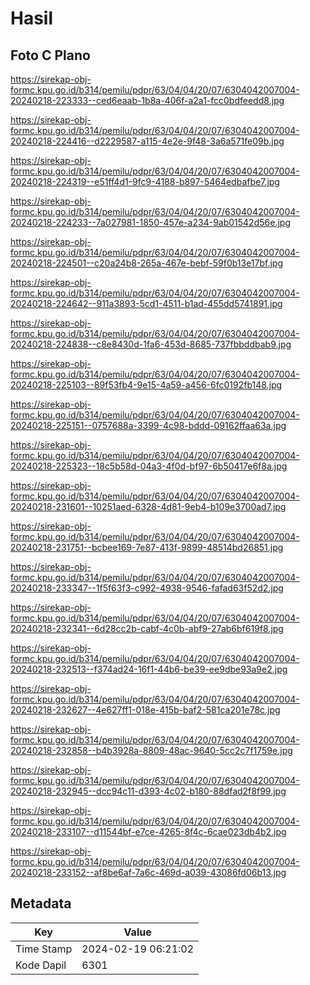 # Hasil

## Foto C Plano

https://sirekap-obj-formc.kpu.go.id/b314/pemilu/pdpr/63/04/04/20/07/6304042007004-20240218-223333--ced6eaab-1b8a-406f-a2a1-fcc0bdfeedd8.jpg

https://sirekap-obj-formc.kpu.go.id/b314/pemilu/pdpr/63/04/04/20/07/6304042007004-20240218-224416--d2229587-a115-4e2e-9f48-3a6a571fe09b.jpg

https://sirekap-obj-formc.kpu.go.id/b314/pemilu/pdpr/63/04/04/20/07/6304042007004-20240218-224319--e51ff4d1-9fc9-4188-b897-5464edbafbe7.jpg

https://sirekap-obj-formc.kpu.go.id/b314/pemilu/pdpr/63/04/04/20/07/6304042007004-20240218-224233--7a027981-1850-457e-a234-9ab01542d56e.jpg

https://sirekap-obj-formc.kpu.go.id/b314/pemilu/pdpr/63/04/04/20/07/6304042007004-20240218-224501--c20a24b8-265a-467e-bebf-59f0b13e17bf.jpg

https://sirekap-obj-formc.kpu.go.id/b314/pemilu/pdpr/63/04/04/20/07/6304042007004-20240218-224642--911a3893-5cd1-4511-b1ad-455dd5741891.jpg

https://sirekap-obj-formc.kpu.go.id/b314/pemilu/pdpr/63/04/04/20/07/6304042007004-20240218-224838--c8e8430d-1fa6-453d-8685-737fbbddbab9.jpg

https://sirekap-obj-formc.kpu.go.id/b314/pemilu/pdpr/63/04/04/20/07/6304042007004-20240218-225103--89f53fb4-9e15-4a59-a456-6fc0192fb148.jpg

https://sirekap-obj-formc.kpu.go.id/b314/pemilu/pdpr/63/04/04/20/07/6304042007004-20240218-225151--0757688a-3399-4c98-bddd-09162ffaa63a.jpg

https://sirekap-obj-formc.kpu.go.id/b314/pemilu/pdpr/63/04/04/20/07/6304042007004-20240218-225323--18c5b58d-04a3-4f0d-bf97-6b50417e6f8a.jpg

https://sirekap-obj-formc.kpu.go.id/b314/pemilu/pdpr/63/04/04/20/07/6304042007004-20240218-231601--10251aed-6328-4d81-9eb4-b109e3700ad7.jpg

https://sirekap-obj-formc.kpu.go.id/b314/pemilu/pdpr/63/04/04/20/07/6304042007004-20240218-231751--bcbee169-7e87-413f-9899-48514bd26851.jpg

https://sirekap-obj-formc.kpu.go.id/b314/pemilu/pdpr/63/04/04/20/07/6304042007004-20240218-233347--1f5f63f3-c992-4938-9546-fafad63f52d2.jpg

https://sirekap-obj-formc.kpu.go.id/b314/pemilu/pdpr/63/04/04/20/07/6304042007004-20240218-232341--6d28cc2b-cabf-4c0b-abf9-27ab6bf619f8.jpg

https://sirekap-obj-formc.kpu.go.id/b314/pemilu/pdpr/63/04/04/20/07/6304042007004-20240218-232513--f374ad24-16f1-44b6-be39-ee9dbe93a9e2.jpg

https://sirekap-obj-formc.kpu.go.id/b314/pemilu/pdpr/63/04/04/20/07/6304042007004-20240218-232627--4e627ff1-018e-415b-baf2-581ca201e78c.jpg

https://sirekap-obj-formc.kpu.go.id/b314/pemilu/pdpr/63/04/04/20/07/6304042007004-20240218-232858--b4b3928a-8809-48ac-9640-5cc2c7f1759e.jpg

https://sirekap-obj-formc.kpu.go.id/b314/pemilu/pdpr/63/04/04/20/07/6304042007004-20240218-232945--dcc94c11-d393-4c02-b180-88dfad2f8f99.jpg

https://sirekap-obj-formc.kpu.go.id/b314/pemilu/pdpr/63/04/04/20/07/6304042007004-20240218-233107--d11544bf-e7ce-4265-8f4c-6cae023db4b2.jpg

https://sirekap-obj-formc.kpu.go.id/b314/pemilu/pdpr/63/04/04/20/07/6304042007004-20240218-233152--af8be6af-7a6c-469d-a039-43086fd06b13.jpg


## Metadata

| Key        | Value               |
| ---------- | ------------------- |
| Time Stamp | 2024-02-19 06:21:02 |
| Kode Dapil | 6301                |



